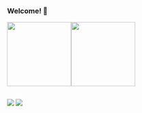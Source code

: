 ### Welcome! 👋

 <div>
  <a href="https://github.com/Tainan404" style="display:flex;flex-direction: row;">
    <img height="150em" src="https://github-readme-stats.vercel.app/api?username=Tainan404&show_icons=true&theme=dracula&include_all_commits=true&count_private=true" />
    <img height="150em" src="https://github-readme-stats.vercel.app/api/top-langs/?username=Tainan404&layout=compact&theme=dracula" />
  </a>
</div>

##

<div>
  <a href="mailto:tainanfelipe214@gmail.com"  target="_blank"><img src="https://img.shields.io/badge/Gmail-D14836?style=for-the-badge&logo=gmail&logoColor=white" /></a>
  <a href="https://www.linkedin.com/in/tainan-felipe-152278142/" target="_blank"><img src="https://img.shields.io/badge/LinkedIn-0077B5?style=for-the-badge&logo=linkedin&logoColor=white" /></a>
</div>

